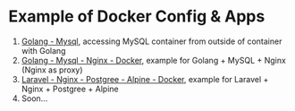 # Example of Docker Config & Apps
1. [Golang - Mysql](https://github.com/gedelumbung/docker-from-zero/tree/master/go-mysql), accessing MySQL container from outside of container with Golang
2. [Golang - Mysql - Nginx - Docker](https://github.com/gedelumbung/docker-from-zero/tree/master/go-mysql-docker), example for Golang + MySQL + Nginx (Nginx as proxy)
3. [Laravel - Nginx - Postgree - Alpine - Docker](https://github.com/gedelumbung/docker-from-zero/tree/master/laravel-nginx-postgree), example for Laravel + Nginx + Postgree + Alpine
4. Soon...
